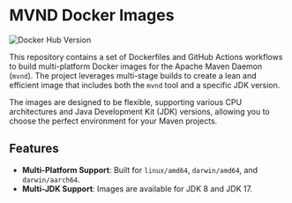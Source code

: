 # MVND Docker Images

![Docker Hub Version](https://img.shields.io/docker/v/power4j/mvnd?label=Docker%20Hub)

This repository contains a set of Dockerfiles and GitHub Actions workflows to build multi-platform Docker images for the Apache Maven Daemon (`mvnd`). The project leverages multi-stage builds to create a lean and efficient image that includes both the `mvnd` tool and a specific JDK version.

The images are designed to be flexible, supporting various CPU architectures and Java Development Kit (JDK) versions, allowing you to choose the perfect environment for your Maven projects.

## Features

-   **Multi-Platform Support**: Built for `linux/amd64`, `darwin/amd64`, and `darwin/aarch64`.
-   **Multi-JDK Support**: Images are available for JDK 8 and JDK 17.
